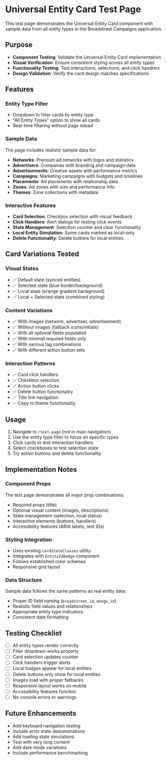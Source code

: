 # Universal Entity Card Test Page

This test page demonstrates the Universal Entity Card component with sample data from all entity types in the Broadstreet Campaigns application.

## Purpose

- **Component Testing**: Validate the Universal Entity Card implementation
- **Visual Verification**: Ensure consistent styling across all entity types
- **Functionality Testing**: Test interactions, selections, and click handlers
- **Design Validation**: Verify the card design matches specifications

## Features

### Entity Type Filter
- Dropdown to filter cards by entity type
- "All Entity Types" option to show all cards
- Real-time filtering without page reload

### Sample Data
The page includes realistic sample data for:
- **Networks**: Premium ad networks with logos and statistics
- **Advertisers**: Companies with branding and campaign data
- **Advertisements**: Creative assets with performance metrics
- **Campaigns**: Marketing campaigns with budgets and timelines
- **Placements**: Ad placements with relationship data
- **Zones**: Ad zones with size and performance info
- **Themes**: Zone collections with metadata

### Interactive Features
- **Card Selection**: Checkbox selection with visual feedback
- **Click Handlers**: Alert dialogs for testing click events
- **State Management**: Selection counter and clear functionality
- **Local Entity Simulation**: Some cards marked as local-only
- **Delete Functionality**: Delete buttons for local entities

## Card Variations Tested

### Visual States
- ✅ Default state (synced entities)
- ✅ Selected state (blue border/background)
- ✅ Local state (orange gradient background)
- ✅ Local + Selected state (combined styling)

### Content Variations
- ✅ With images (network, advertiser, advertisement)
- ✅ Without images (fallback icons/initials)
- ✅ With all optional fields populated
- ✅ With minimal required fields only
- ✅ With various tag combinations
- ✅ With different action button sets

### Interaction Patterns
- ✅ Card click handlers
- ✅ Checkbox selection
- ✅ Action button clicks
- ✅ Delete button functionality
- ✅ Title link navigation
- ✅ Copy to theme functionality

## Usage

1. Navigate to `/test-page` (not in main navigation)
2. Use the entity type filter to focus on specific types
3. Click cards to test interaction handlers
4. Select checkboxes to test selection state
5. Try action buttons and delete functionality

## Implementation Notes

### Component Props
The test page demonstrates all major prop combinations:
- Required props (title)
- Optional visual content (images, descriptions)
- State management (selection, local status)
- Interactive elements (buttons, handlers)
- Accessibility features (ARIA labels, test IDs)

### Styling Integration
- Uses existing `cardStateClasses` utility
- Integrates with `EntityIdBadge` component
- Follows established color schemes
- Responsive grid layout

### Data Structure
Sample data follows the same patterns as real entity data:
- Proper ID field naming (`broadstreet_id`, `mongo_id`)
- Realistic field values and relationships
- Appropriate entity type indicators
- Consistent date formatting

## Testing Checklist

- [ ] All entity types render correctly
- [ ] Filter dropdown works properly
- [ ] Card selection updates counter
- [ ] Click handlers trigger alerts
- [ ] Local badges appear for local entities
- [ ] Delete buttons only show for local entities
- [ ] Images load with proper fallbacks
- [ ] Responsive layout works on mobile
- [ ] Accessibility features function
- [ ] No console errors or warnings

## Future Enhancements

- Add keyboard navigation testing
- Include error state demonstrations
- Add loading state simulations
- Test with very long content
- Add dark mode variations
- Include performance benchmarking
